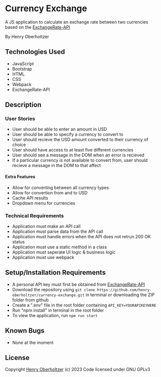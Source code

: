 # Currency Exchange

A JS application to calculate an exchange rate between two currencies based on the [ExchangeRate-API](https://exchangerate-api.com)

By Henry Oberholtzer

## Technologies Used

*   JavaScript
*   Bootstrap
*   HTML
*   CSS
*   Webpack
*   ExchangeRate-API

## Description

### User Stories

*   User should be able to enter an amount in USD
*   User should be able to specify a currency to convert to
*   User should recieve the USD amount converted to their currency of choice
*   User should have access to at least five different currencies
*   User should see a message in the DOM when an error is recieved
*   If a particular currency is not available to convert from, user should recieve a message in the DOM to that affect

#### Extra Features

*   Allow for converting between all currency types
*   Allow for convertion from and to USD
*   Cache API results
*   Dropdown menu for currencies

### Technical Requirements

*   Application must make an API call
*   Application must parse data from the API call
*   Application must handle errors when the API does not retrun 200 OK status
*   Application must use a static method in a class
*   Application must seperate UI logic & business logic
*   Application must use webpack

## Setup/Installation Requirements

*   A personal API key must first be obtained from [ExchangeRate-API](https://exchangerate-api.com)
* Download the repository using `git clone https://github.com/henry-oberholtzer/currency-exchange.git` in terminal or downloading the ZIP folder from github
* Create a ".env" file in the root folder containing `API_KEY=YOURAPIKEYHERE`
* Run "npm install" in terminal in the root folder
* To view the application, run `npm run start`

## Known Bugs

*   None at the moment

## License

Copyright [Henry Oberholtzer](https://www.henryoberholtzer.com/) (c) 2023
Code licensed under GNU GPLv3
